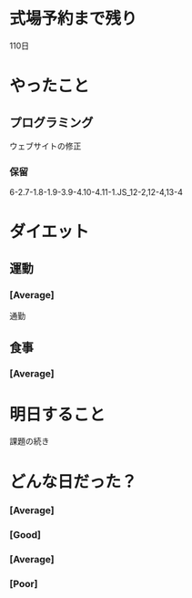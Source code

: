 # 式場予約まで残り

110日

# やったこと

## プログラミング

ウェブサイトの修正

### 保留
6-2.7-1.8-1.9-3.9-4.10-4.11-1.JS_12-2,12-4,13-4

# ダイエット

## 運動 

### [Average]

通勤

## 食事

### [Average]

# 明日すること

課題の続き

# どんな日だった？

### [Average]

### [Good]
### [Average]
### [Poor]
